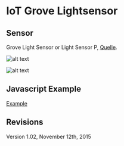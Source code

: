 # IoT Grove Lightsensor
## Sensor
Grove Light Sensor or Light Sensor P,  [Quelle](https://software.intel.com/en-us/iot/hardware/sensors/grove-light-sensor).


![alt text][sensor]

[sensor]: https://raw.githubusercontent.com/intel-iot-devkit/upm/master/docs/images/grovelight.jpg "Light Sensor"
![alt text][sensorP]

[sensorP]: http://www.seeedstudio.com/depot/bmz_cache/0/02aa6d91e98b056f550d3c7261dc246e.image.530x397.jpg "Light Sensor P"

## Javascript Example
[Example](https://software.intel.com/en-us/iot/hardware/sensors/grove-light-sensor)
## Revisions
Version 1.02, November 12th, 2015
